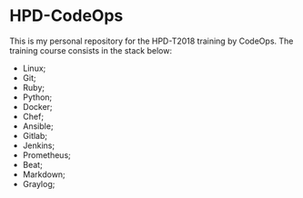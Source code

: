 # HPD-CodeOps
This is my personal repository for the HPD-T2018 training by CodeOps.
The training course consists in the stack below:
- Linux;
- Git;
- Ruby;
- Python;
- Docker;
- Chef;
- Ansible;
- Gitlab;
- Jenkins;
- Prometheus;
- Beat;
- Markdown;
- Graylog;

